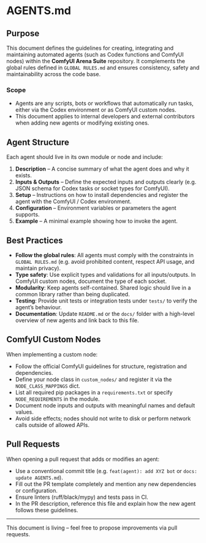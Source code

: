 # AGENTS.md

## Purpose

This document defines the guidelines for creating, integrating and maintaining automated agents (such as Codex functions and ComfyUI nodes) within the **ComfyUI Arena Suite** repository. It complements the global rules defined in `GLOBAL RULES.md` and ensures consistency, safety and maintainability across the code base.

### Scope

- Agents are any scripts, bots or workflows that automatically run tasks, either via the Codex environment or as ComfyUI custom nodes.
- This document applies to internal developers and external contributors when adding new agents or modifying existing ones.

## Agent Structure

Each agent should live in its own module or node and include:

1. **Description** – A concise summary of what the agent does and why it exists.
2. **Inputs & Outputs** – Define the expected inputs and outputs clearly (e.g. JSON schema for Codex tasks or socket types for ComfyUI).
3. **Setup** – Instructions on how to install dependencies and register the agent with the ComfyUI / Codex environment.
4. **Configuration** – Environment variables or parameters the agent supports.
5. **Example** – A minimal example showing how to invoke the agent.

## Best Practices

- **Follow the global rules**: All agents must comply with the constraints in `GLOBAL RULES.md` (e.g. avoid prohibited content, respect API usage, and maintain privacy).
- **Type safety**: Use explicit types and validations for all inputs/outputs. In ComfyUI custom nodes, document the type of each socket.
- **Modularity**: Keep agents self-contained. Shared logic should live in a common library rather than being duplicated.
- **Testing**: Provide unit tests or integration tests under `tests/` to verify the agent’s behaviour.
- **Documentation**: Update `README.md` or the `docs/` folder with a high-level overview of new agents and link back to this file.

## ComfyUI Custom Nodes

When implementing a custom node:

- Follow the official ComfyUI guidelines for structure, registration and dependencies.
- Define your node class in `custom_nodes/` and register it via the `NODE_CLASS_MAPPINGS` dict.
- List all required pip packages in a `requirements.txt` or specify `NODE_REQUIREMENTS` in the module.
- Document node inputs and outputs with meaningful names and default values.
- Avoid side effects; nodes should not write to disk or perform network calls outside of allowed APIs.

## Pull Requests

When opening a pull request that adds or modifies an agent:

- Use a conventional commit title (e.g. `feat(agent): add XYZ bot` or `docs: update AGENTS.md`).
- Fill out the PR template completely and mention any new dependencies or configuration.
- Ensure linters (ruff/black/mypy) and tests pass in CI.
- In the PR description, reference this file and explain how the new agent follows these guidelines.

---

This document is living – feel free to propose improvements via pull requests.
